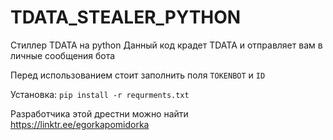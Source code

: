 # TDATA_STEALER_PYTHON
Стиллер TDATA на python
Данный код крадет TDATA и отправляет вам в личные сообщения бота

Перед использованием стоит заполнить поля 
<code>TOKENBOT</code> и
<code>ID</code>

Установка:
<code>pip install -r requrments.txt</code>

Разработчика этой дрестни можно найти https://linktr.ee/egorkapomidorka
